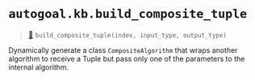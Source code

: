 # `autogoal.kb.build_composite_tuple`

> [📝](https://github.com/autogoal/autogoal/blob/main/autogoal/kb/_data.py#L243)
> `build_composite_tuple(index, input_type, output_type)`

Dynamically generate a class `CompositeAlgorithm` that wraps
another algorithm to receive a Tuple but pass only one of the
parameters to the internal algorithm.
